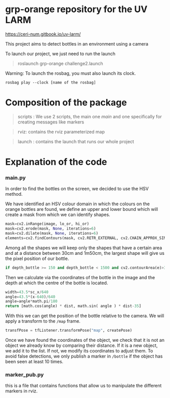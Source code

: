 # grp-orange repository for the UV LARM

https://ceri-num.gitbook.io/uv-larm/

This project aims to detect bottles in an environment using a camera

To launch our project, we just need to run the launch 
> roslaunch grp-orange challenge2.launch

Warning: To launch the rosbag, you must also launch its clock.    
    
    rosbag play --clock [name of the rosbag]

# Composition of the package

> scripts : We use 2 scripts, the main one *main* and one specifically for creating messages like markers

> rviz: contains the rviz parameterized map

> launch : contains the launch that runs our whole project

# Explanation of the code

### main.py 

In order to find the bottles on the screen, we decided to use the HSV method.

We have identified an HSV colour domain in which the colours on the orange bottles are found, we define an upper and lower bound which will create a mask from which we can identify shapes. 

```python
mask=cv2.inRange(image, lo_or, hi_or)
mask=cv2.erode(mask, None, iterations=6)
mask=cv2.dilate(mask, None, iterations=6)
elements=cv2.findContours(mask, cv2.RETR_EXTERNAL, cv2.CHAIN_APPROX_SIMPLE)[-2]
```

Among all the shapes we will keep only the shapes that have a certain area and at a distance between 30cm and 1m50cm, the largest shape will give us the pixel position of our bottle. 

```python
if depth_bottle >= 150 and depth_bottle < 1500 and cv2.contourArea(e)>300:
```

Then we calculate via the coordinates of the bottle in the image and the depth at which the centre of the bottle is located. 

```python
width=43.5*sc_x/640
angle=43.5*(x-640)/640
angle=angle*math.pi/180
return [math.cos(angle) * dist, math.sin( angle ) * dist-35]
```

With this we can get the position of the bottle relative to the camera. We will apply a transform to the `/map` frame. 

```python
transfPose = tfListener.transformPose("map", createPose)
```

Once we have found the coordinates of the object, we check that it is not an object we already know by comparing their distance. If it is a new object, we add it to the list. If not, we modify its coordinates to adjust them. To avoid false detections, we only publish a marker in `/bottle` if the object has been seen at least 10 times.

### marker_pub.py 

this is a file that contains functions that allow us to manipulate the different markers in rviz.


